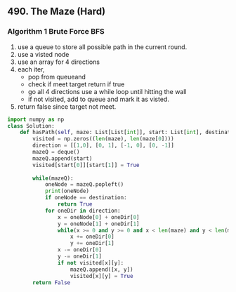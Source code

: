 ## 490. The Maze (Hard)

### Algorithm 1 Brute Force BFS
1. use a queue to store all possible path in the current round.
2. use a visted node
3. use an array for 4 directions
4. each iter,   
    - pop from queueand    
    - check if meet target return if true
    - go all 4 directions use a while loop until hitting the wall
    - if not visited, add to queue and mark it as visted. 
5. return false since target not meet.


```python
import numpy as np
class Solution:
    def hasPath(self, maze: List[List[int]], start: List[int], destination: List[int]) -> bool:
        visited = np.zeros((len(maze), len(maze[0])))
        direction = [[1,0], [0, 1], [-1, 0], [0, -1]]
        mazeQ = deque()
        mazeQ.append(start)
        visited[start[0]][start[1]] = True
        
        while(mazeQ):
            oneNode = mazeQ.popleft()
            print(oneNode)
            if oneNode == destination:
                return True
            for oneDir in direction:
                x = oneNode[0] + oneDir[0]
                y = oneNode[1] + oneDir[1]
                while(x >= 0 and y >= 0 and x < len(maze) and y < len(maze[0]) and maze[x][y] == 0):
                    x += oneDir[0]
                    y += oneDir[1]
                x -= oneDir[0]
                y -= oneDir[1]
                if not visited[x][y]:
                    mazeQ.append([x, y])
                    visited[x][y] = True
        return False
```
